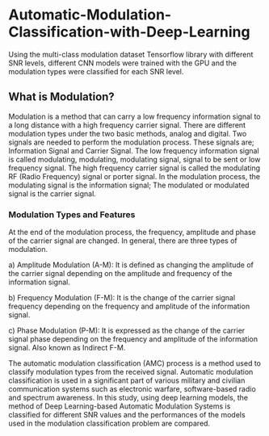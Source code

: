 # Automatic-Modulation-Classification-with-Deep-Learning
Using the multi-class modulation dataset Tensorflow library with different SNR levels, different CNN models were trained with the GPU and the modulation types were classified for each SNR level.


## What is Modulation?
Modulation is a method that can carry a low frequency information signal to a long distance with a high frequency carrier signal. There are different modulation types under the two basic methods, analog and digital. Two signals are needed to perform the modulation process. These signals are; Information Signal and Carrier Signal. The low frequency information signal is called modulating, modulating, modulating signal, signal to be sent or low frequency signal. The high frequency carrier signal is called the modulating RF (Radio Frequency) signal or porter signal. In the modulation process, the modulating signal is the information signal; The modulated or modulated signal is the carrier signal.

### Modulation Types and Features

At the end of the modulation process, the frequency, amplitude and phase of the carrier signal are changed. In general, there are three types of modulation.

a) Amplitude Modulation (A-M): It is defined as changing the amplitude of the carrier signal depending on the amplitude and frequency of the information signal.

b) Frequency Modulation (F-M): It is the change of the carrier signal frequency depending on the frequency and amplitude of the information signal.

c) Phase Modulation (P-M): It is expressed as the change of the carrier signal phase depending on the frequency and amplitude of the information signal. Also known as Indirect F-M.

The automatic modulation classification (AMC) process is a method used to classify modulation types from the received signal. Automatic modulation classification is used in a significant part of various military and civilian communication systems such as electronic warfare, software-based radio and spectrum awareness. In this study, using deep learning models, the method of Deep Learning-based Automatic Modulation Systems is classified for different SNR values ​​and the performances of the models used in the modulation classification problem are compared.
